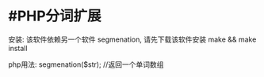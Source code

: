 #PHP分词扩展
============

安装:
    该软件依赖另一个软件  segmenation, 请先下载该软件安装
    make && make install 
    
    
php用法:
    segmenation($str); //返回一个单词数组
    